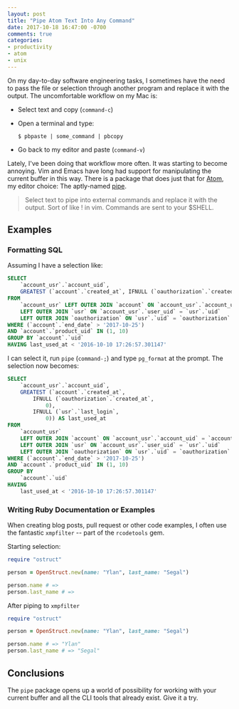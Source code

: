 ```yaml
---
layout: post
title: "Pipe Atom Text Into Any Command"
date: 2017-10-18 16:47:00 -0700
comments: true
categories:
- productivity
- atom
- unix
---
```


On my day-to-day software engineering tasks, I sometimes have the need to pass the file or selection through another program and replace it with the output. The uncomfortable workflow on my Mac is:

- Select text and copy (`command-c`)
- Open a terminal and type:

  ```
  $ pbpaste | some_command | pbcopy
  ```

- Go back to my editor and paste (`command-v`)

Lately, I've been doing that workflow more often. It was starting to become annoying. Vim and Emacs have long had support for manipulating the current buffer in this way. There is a package that does just that for [Atom][atom], my editor choice: The aptly-named [pipe][pipe].

> Select text to pipe into external commands and replace it with the output. Sort of like ! in vim. Commands are sent to your $SHELL.

## Examples

### Formatting SQL

Assuming I have a selection like:

```sql
SELECT
    `account_usr`.`account_uid`,
    GREATEST (`account`.`created_at`, IFNULL (`oauthorization`.`created_at`, 0),IFNULL (`usr`.`last_login`, 0)) AS last_used_at
FROM
    `account_usr` LEFT OUTER JOIN `account` ON `account_usr`.`account_uid` = `account`.`uid`
    LEFT OUTER JOIN `usr` ON `account_usr`.`user_uid` = `usr`.`uid`
    LEFT OUTER JOIN `oauthorization` ON `usr`.`uid` = `oauthorization`.`user_uid`
WHERE (`account`.`end_date` > '2017-10-25')
AND `account`.`product_uid` IN (1, 10)
GROUP BY `account`.`uid`
HAVING last_used_at < '2016-10-10 17:26:57.301147'
```

I can select it, run `pipe` (`command-;`) and type `pg_format` at the prompt. The selection now becomes:

```sql
SELECT
    `account_usr`.`account_uid`,
    GREATEST (`account`.`created_at`,
        IFNULL (`oauthorization`.`created_at`,
            0),
        IFNULL (`usr`.`last_login`,
            0)) AS last_used_at
FROM
    `account_usr`
    LEFT OUTER JOIN `account` ON `account_usr`.`account_uid` = `account`.`uid`
    LEFT OUTER JOIN `usr` ON `account_usr`.`user_uid` = `usr`.`uid`
    LEFT OUTER JOIN `oauthorization` ON `usr`.`uid` = `oauthorization`.`user_uid`
WHERE (`account`.`end_date` > '2017-10-25')
AND `account`.`product_uid` IN (1, 10)
GROUP BY
    `account`.`uid`
HAVING
    last_used_at < '2016-10-10 17:26:57.301147'
```

### Writing Ruby Documentation or Examples

When creating blog posts, pull request or other code examples, I often use the fantastic `xmpfilter` -- part of the `rcodetools` gem.

Starting selection:

```ruby
require "ostruct"

person = OpenStruct.new(name: "Ylan", last_name: "Segal")

person.name # =>
person.last_name # =>
```

After piping to `xmpfilter`

```ruby
require "ostruct"

person = OpenStruct.new(name: "Ylan", last_name: "Segal")

person.name # => "Ylan"
person.last_name # => "Segal"
```

## Conclusions

The `pipe` package opens up a world of possibility for working with your current buffer and all the CLI tools that already exist. Give it a try.

[atom]: https://atom.io/
[pipe]: https://atom.io/packages/pipe
